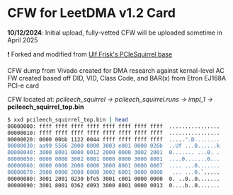 # CFW for LeetDMA v1.2 Card
**10/12/2024**: Initial upload, fully-vetted CFW will be uploaded sometime in April 2025

❗ Forked and modified from [Ulf Frisk's PCIeSquirrel base](https://github.com/ufrisk/pcileech-fpga/tree/master/PCIeSquirrel)

CFW dump from Vivado created for DMA research against kernal-level AC<br>
FW created based off DID, VID, Class Code, and BAR(x) from Etron EJ168A PCI-e card

CFW located at: *pcileech_squirrel -> pcileech_squirrel.runs -> impl_1 ->* **pcileech_squirrel_top.bin**

```bash
$ xxd pcileech_squirrel_top.bin | head
00000000: ffff ffff ffff ffff ffff ffff ffff ffff  ................
00000010: ffff ffff ffff ffff ffff ffff ffff ffff  ................
00000020: 0000 00bb 1122 0044 ffff ffff ffff ffff  .....".D........
00000030: aa99 5566 2000 0000 3003 e001 0000 026b  ..Uf ...0......k
00000040: 3000 8001 0000 0012 2000 0000 3002 2001  0....... ...0. .
00000050: 0000 0000 3002 0001 0000 0000 3000 8001  ....0.......0...
00000060: 0000 0000 2000 0000 3000 8001 0000 0007  .... ...0.......
00000070: 2000 0000 2000 0000 3002 6001 0000 0000   ... ...0.`.....
00000080: 3001 2001 0230 bfe5 3001 c001 0000 0000  0. ..0..0.......
00000090: 3001 8001 0362 d093 3000 8001 0000 0013  0....b..0.......
```

